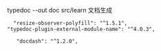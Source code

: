  



  typedoc --out doc src/learn  文档生成


      "resize-observer-polyfill": "^1.5.1",
    "typedoc-plugin-external-module-name": "^4.0.3",

       "docdash": "^1.2.0",